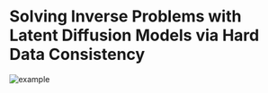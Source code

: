# Solving Inverse Problems with Latent Diffusion Models via Hard Data Consistency

![example](https://github.com/soominkwon/resample/blob/main/figures/resample_ex.png)


